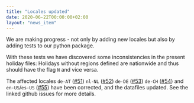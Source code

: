 ```yaml
---
title: "Locales updated"
date: 2020-06-22T00:00:00+02:00
layout: "news_item"
---
```


We are making progress - not only by adding new locales but also by adding tests to our python package.
<!--more-->
With these tests we have discovered some inconsistencies in the present holiday files:
Holidays without regions defined are nationwide and thus should have the flag `N` and vice versa.

The affected locales 
`de-AT` ([#51](https://github.com/GothenburgBitFactory/holidata/issues/51))
`nl-NL` ([#52](https://github.com/GothenburgBitFactory/holidata/issues/52))
`de-DE` ([#53](https://github.com/GothenburgBitFactory/holidata/issues/53))
`de-CH` ([#54](https://github.com/GothenburgBitFactory/holidata/issues/54))
and `en-US`/`es-US` ([#55](https://github.com/GothenburgBitFactory/holidata/issues/55)) 
have been corrected, and the datafiles updated.
See the linked github issues for more details.